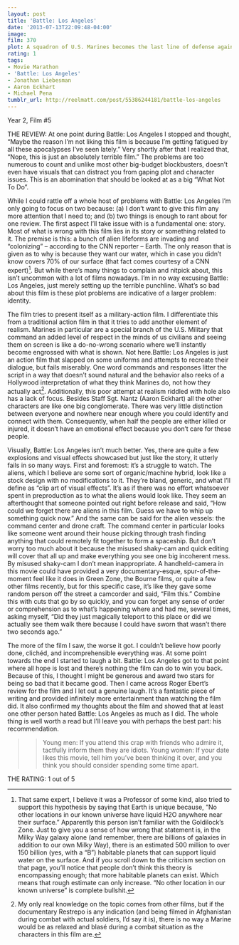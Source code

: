 ```yaml
---
layout: post
title: 'Battle: Los Angeles'
date: '2013-07-13T22:09:48-04:00'
image: 
film: 370
plot: A squadron of U.S. Marines becomes the last line of defense against a global extra-terrestrial invasion.
rating: 1
tags:
- Movie Marathon
- 'Battle: Los Angeles'
- Jonathan Liebesman
- Aaron Eckhart
- Michael Pena
tumblr_url: http://reelmatt.com/post/55386244181/battle-los-angeles
---
```


Year 2, Film #5

THE REVIEW: At one point during Battle: Los Angeles I stopped and thought, “Maybe the reason I’m not liking this film is because I’m getting fatigued by all these apocalypses I’ve seen lately.” Very shortly after that I realized that, “Nope, this is just an absolutely terrible film.” The problems are too numerous to count and unlike most other big-budget blockbusters, doesn’t even have visuals that can distract you from gaping plot and character issues. This is an abomination that should be looked at as a big “What Not To Do”.

While I could rattle off a whole host of problems with Battle: Los Angeles I’m only going to focus on two because: (a) I don’t want to give this film any more attention that I need to; and (b) two things is enough to rant about for one review. The first aspect I’ll take issue with is a fundamental one: story. Most of what is wrong with this film lies in its story or something related to it. The premise is this: a bunch of alien lifeforms are invading and “colonizing” – according to the CNN reporter – Earth. The only reason that is given as to why is because they want our water, which in case you didn’t know covers 70% of our surface (that fact comes courtesy of a CNN expert)[^1]. But while there’s many things to complain and nitpick about, this isn’t uncommon with a lot of films nowadays. I’m in no way excusing Battle: Los Angeles, just merely setting up the terrible punchline. What’s so bad about this film is these plot problems are indicative of a larger problem: identity.

The film tries to present itself as a military-action film. I differentiate this from a traditional action film in that it tries to add another element of realism. Marines in particular are a special branch of the U.S. Military that command an added level of respect in the minds of us civilians and seeing them on screen is like a do-no-wrong scenario where we’ll instantly become engrossed with what is shown. Not here.Battle: Los Angeles is just an action film that slapped on some uniforms and attempts to recreate their dialogue, but fails miserably. One word commands and responses litter the script in a way that doesn’t sound natural and the behavior also reeks of a Hollywood interpretation of what they think Marines do, not how they actually act[^2]. Additionally, this poor attempt at realism riddled with hole also has a lack of focus. Besides Staff Sgt. Nantz (Aaron Eckhart) all the other characters are like one big conglomerate. There was very little distinction between everyone and nowhere near enough where you could identify and connect with them. Consequently, when half the people are either killed or injured, it doesn’t have an emotional effect because you don’t care for these people. 

Visually, Battle: Los Angeles isn’t much better. Yes, there are quite a few explosions and visual effects showcased but just like the story, it utterly fails in so many ways. First and foremost: it’s a struggle to watch. The aliens, which I believe are some sort of organic/machine hybrid, look like a stock design with no modifications to it. They’re bland, generic, and what I’ll define as “clip art of visual effects”. It’s as if there was no effort whatsoever spent in preproduction as to what the aliens would look like. They seem an afterthought that someone pointed out right before release and said, “How could we forget there are aliens in this film. Guess we have to whip up something quick now.” And the same can be said for the alien vessels: the command center and drone craft. The command center in particular looks like someone went around their house picking through trash finding anything that could remotely fit together to form a spaceship. But don’t worry too much about it because the misused shaky-cam and quick editing will cover that all up and make everything you see one big incoherent mess. By misused shaky-cam I don’t mean inappropriate. A handheld-camera in this movie could have provided a very documentary-esque, spur-of-the-moment feel like it does in Green Zone, the Bourne films, or quite a few other films recently, but for this specific case, it’s like they gave some random person off the street a camcorder and said, “Film this.” Combine this with cuts that go by so quickly, and you can forget any sense of order or comprehension as to what’s happening where and had me, several times, asking myself, “Did they just magically teleport to this place or did we actually see them walk there because I could have sworn that wasn’t there two seconds ago.”

The more of the film I saw, the worse it got. I couldn’t believe how poorly done, clichéd, and incomprehensible everything was. At some point towards the end I started to laugh a bit. Battle: Los Angeles got to that point where all hope is lost and there’s nothing the film can do to win you back. Because of this, I thought I might be generous and award two stars for being so bad that it became good. Then I came across Roger Ebert’s review for the film and I let out a genuine laugh. It’s a fantastic piece of writing and provided infinitely more entertainment than watching the film did. It also confirmed my thoughts about the film and showed that at least one other person hated Battle: Los Angeles as much as I did. The whole thing is well worth a read but I’ll leave you with perhaps the best part: his recommendation.

>>Young men: If you attend this crap with friends who admire it, tactfully inform them they are idiots. Young women: If your date likes this movie, tell him you’ve been thinking it over, and you think you should consider spending some time apart.

THE RATING: 1 out of 5 

[^1]: That same expert, I believe it was a Professor of some kind, also tried to support this hypothesis by saying that Earth is unique because, “No other locations in our known universe have liquid H2O anywhere near their surface.” Apparently this person isn’t familiar with the Goldilock’s Zone. Just to give you a sense of how wrong that statement is, in the Milky Way galaxy alone (and remember, there are billions of galaxies in addition to our own Milky Way), there is an estimated 500 million to over 150 billion (yes, with a “B”) habitable planets that can support liquid water on the surface. And if you scroll down to the criticism section on that page, you’ll notice that people don’t think this theory is encompassing enough; that more habitable planets can exist. Which means that rough estimate can only increase. “No other location in our known universe” is complete bullshit.

[^2]: My only real knowledge on the topic comes from other films, but if the documentary Restrepo is any indication (and being filmed in Afghanistan during combat with actual soldiers, I’d say it is), there is no way a Marine would be as relaxed and blasé during a combat situation as the characters in this film are.

